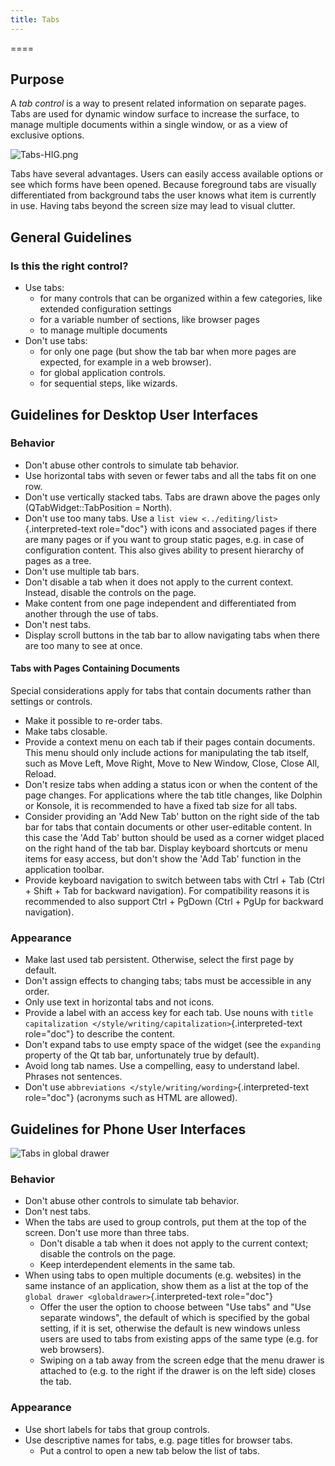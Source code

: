 ```yaml
---
title: Tabs
---
```

====

Purpose
-------

A *tab control* is a way to present related information on separate
pages. Tabs are used for dynamic window surface to increase the surface,
to manage multiple documents within a single window, or as a view of
exclusive options.

![Tabs-HIG.png](/hig/Tabs-HIG.png)

Tabs have several advantages. Users can easily access available options
or see which forms have been opened. Because foreground tabs are
visually differentiated from background tabs the user knows what item is
currently in use. Having tabs beyond the screen size may lead to visual
clutter.

General Guidelines
------------------

### Is this the right control?

-   Use tabs:
    -   for many controls that can be organized within a few categories,
        like extended configuration settings
    -   for a variable number of sections, like browser pages
    -   to manage multiple documents
-   Don\'t use tabs:
    -   for only one page (but show the tab bar when more pages are
        expected, for example in a web browser).
    -   for global application controls.
    -   for sequential steps, like wizards.

Guidelines for Desktop User Interfaces
--------------------------------------

### Behavior

-   Don\'t abuse other controls to simulate tab behavior.
-   Use horizontal tabs with seven or fewer tabs and all the tabs fit on
    one row.
-   Don\'t use vertically stacked tabs. Tabs are drawn above the pages
    only (QTabWidget::TabPosition = North).
-   Don\'t use too many tabs. Use a
    `list view <../editing/list>`{.interpreted-text role="doc"} with
    icons and associated pages if there are many pages or if you want to
    group static pages, e.g. in case of configuration content. This also
    gives ability to present hierarchy of pages as a tree.
-   Don\'t use multiple tab bars.
-   Don\'t disable a tab when it does not apply to the current context.
    Instead, disable the controls on the page.
-   Make content from one page independent and differentiated from
    another through the use of tabs.
-   Don\'t nest tabs.
-   Display scroll buttons in the tab bar to allow navigating tabs when
    there are too many to see at once.

#### Tabs with Pages Containing Documents

Special considerations apply for tabs that contain documents rather than
settings or controls.

-   Make it possible to re-order tabs.
-   Make tabs closable.
-   Provide a context menu on each tab if their pages contain documents.
    This menu should only include actions for manipulating the tab
    itself, such as Move Left, Move Right, Move to New Window, Close,
    Close All, Reload.
-   Don\'t resize tabs when adding a status icon or when the content of
    the page changes. For applications where the tab title changes, like
    Dolphin or Konsole, it is recommended to have a fixed tab size for
    all tabs.
-   Consider providing an \'Add New Tab\' button on the right side of
    the tab bar for tabs that contain documents or other user-editable
    content. In this case the \'Add Tab\' button should be used as a
    corner widget placed on the right hand of the tab bar. Display
    keyboard shortcuts or menu items for easy access, but don\'t show
    the \'Add Tab\' function in the application toolbar.
-   Provide keyboard navigation to switch between tabs with Ctrl + Tab
    (Ctrl
    \+ Shift + Tab for backward navigation). For compatibility reasons
    it is recommended to also support Ctrl + PgDown (Ctrl + PgUp for
    backward navigation).

### Appearance

-   Make last used tab persistent. Otherwise, select the first page by
    default.
-   Don\'t assign effects to changing tabs; tabs must be accessible in
    any order.
-   Only use text in horizontal tabs and not icons.
-   Provide a label with an access key for each tab. Use nouns with
    `title capitalization </style/writing/capitalization>`{.interpreted-text
    role="doc"} to describe the content.
-   Don\'t expand tabs to use empty space of the widget (see the
    `expanding` property of the Qt tab bar, unfortunately true by
    default).
-   Avoid long tab names. Use a compelling, easy to understand label.
    Phrases not sentences.
-   Don\'t use
    `abbreviations </style/writing/wording>`{.interpreted-text
    role="doc"} (acronyms such as HTML are allowed).

Guidelines for Phone User Interfaces
------------------------------------

![Tabs in global drawer](/hig/Tabs_in_drawer.png)

### Behavior

-   Don\'t abuse other controls to simulate tab behavior.
-   Don\'t nest tabs.
-   When the tabs are used to group controls, put them at the top of the
    screen. Don\'t use more than three tabs.
    -   Don\'t disable a tab when it does not apply to the current
        context; disable the controls on the page.
    -   Keep interdependent elements in the same tab.
-   When using tabs to open multiple documents (e.g. websites) in the
    same instance of an application, show them as a list at the top of
    the `global drawer <globaldrawer>`{.interpreted-text role="doc"}
    -   Offer the user the option to choose between \"Use tabs\" and
        \"Use separate windows\", the default of which is specified by
        the gobal setting, if it is set, otherwise the default is new
        windows unless users are used to tabs from existing apps of the
        same type (e.g. for web browsers).
    -   Swiping on a tab away from the screen edge that the menu drawer
        is attached to (e.g. to the right if the drawer is on the left
        side) closes the tab.

### Appearance

-   Use short labels for tabs that group controls.
-   Use descriptive names for tabs, e.g. page titles for browser tabs.
    -   Put a control to open a new tab below the list of tabs.
